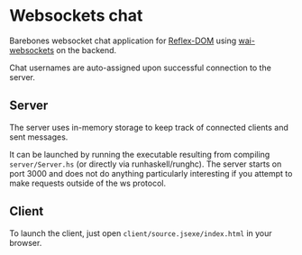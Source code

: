 # Websockets chat

Barebones websocket chat application for [Reflex-DOM](https://github.com/reflex-frp/reflex-dom/) using [wai-websockets](https://hackage.haskell.org/package/wai-websockets) on the backend.

Chat usernames are auto-assigned upon successful connection to the server.

## Server

The server uses in-memory storage to keep track of connected clients and sent messages.

It can be launched by running the executable resulting from compiling `server/Server.hs` (or directly via runhaskell/runghc).
The server starts on port 3000 and does not do anything particularly interesting if you attempt to make
requests outside of the ws protocol.

## Client

To launch the client, just open `client/source.jsexe/index.html` in your browser.
